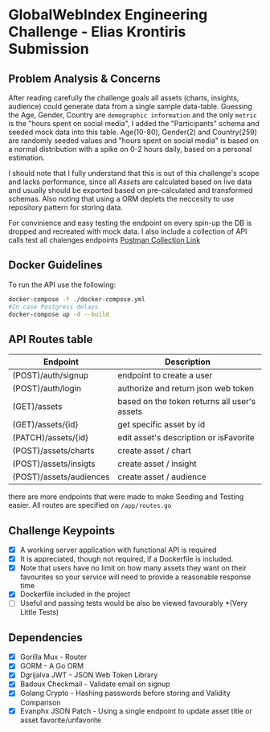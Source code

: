 # GlobalWebIndex Engineering Challenge - Elias Krontiris Submission

## Problem Analysis & Concerns

After reading carefully the challenge goals all assets (charts, insights, audience) could generate data from a single sample data-table. Guessing the Age, Gender, Country are `demographic information` and the only `metric` is the "hours spent on social media", I added the "Participants" schema and seeded mock data into this table.
Age(10-80), Gender(2) and Country(259) are randomly seeded values and "hours spent on social media" is based on a normal distribution with a spike on 0-2 hours daily, based on a personal estimation.

I should note that I fully understand that this is out of this challenge's scope and lacks performance, since all *Assets* are calculated based on live data and usually should be exported based on pre-calculated and transformed schemas.
Also noting that using a ORM deplets the neccesity to use repository pattern for storing data.

For convinience and easy testing the endpoint on every spin-up the DB is dropped and recreated with mock data.
I also include a collection of API calls test all chalenges endpoints [Postman Collection Link](https://www.getpostman.com/collections/dd8e929f0dd1124fbb3a)

## Docker Guidelines

To run the API use the following:

```bash
docker-compose -f ./docker-compose.yml
#In case Postgress delays 
docker-compose up -d --build
```

## API Routes table

Endpoint                                        | Description
------------                                    | -------------
(POST)/auth/signup                              | endpoint to create a user
(POST)/auth/login                               | authorize and return json web token
(GET)/assets                                    | based on the token returns all user's assets
(GET)/assets/{id}                               | get specific asset by id
(PATCH)/assets/{id}                             | edit asset's description or isFavorite
(POST)/assets/charts                            | create asset / chart
(POST)/assets/insigts                           | create asset / insight
(POST)/assets/audiences                         | create asset / audience

there are more endpoints that were made to make Seeding and Testing easier. All routes are specified on `/app/routes.go`

## Challenge Keypoints

- [x] A working server application with functional API is required
- [x] It is appreciated, though not required, if a Dockerfile is included.
- [x] Note that users have no limit on how many assets they want on their favourites so your service will need to provide a reasonable response time
- [x] Dockerfile included in the project
- [ ] Useful and passing tests would be also be viewed favourably *(Very Little Tests)

## Dependencies

- [x] Gorilla Mux - Router
- [x] GORM - A Go ORM
- [x] Dgrijalva JWT - JSON Web Token Library
- [x] Badoux Checkmail - Validate email on signup
- [x] Golang Crypto - Hashing passwords before storing  and Validity Comparison
- [x] Evanphx JSON Patch - Using a single endpoint to update asset title or asset favorite/unfavorite
